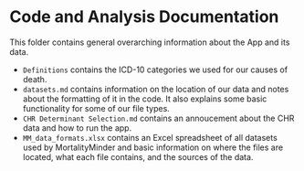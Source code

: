 # Code and Analysis Documentation

This folder contains general overarching information about the App and its data. 

* `Definitions` contains the ICD-10 categories we used for our causes of death. 
* `datasets.md` contains information on the location of our data and notes about the formatting of it in the code. It also explains some basic functionality for some of our file types. 
* `CHR Determinant Selection.md` contains an annoucement about the CHR data and how to run the app. 
* `MM_data_formats.xlsx` contains an Excel spreadsheet of all datasets used by MortalityMinder and basic information on where the files are located, what each file contains, and the sources of the data.
